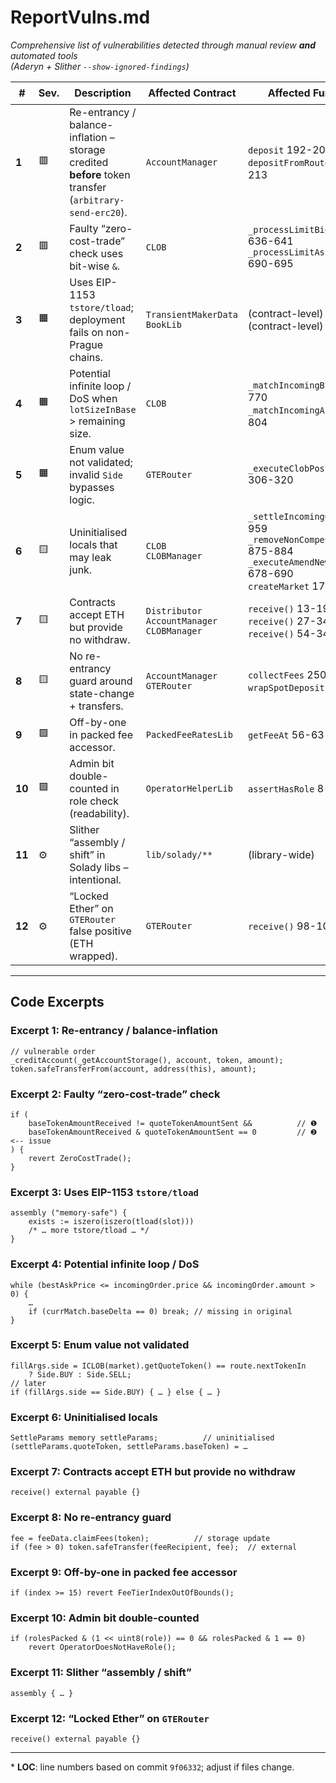 # ReportVulns.md  
_Comprehensive list of vulnerabilities detected through manual review **and** automated tools  
(Aderyn + Slither `--show-ignored-findings`)_

| # | Sev. | Description | Affected Contract | Affected Functions | 🛠 Recommended Fix |
|---|---|---|---|---|---|
| **1** | 🟥 | Re-entrancy / balance-inflation – storage credited **before** token transfer (`arbitrary-send-erc20`). | `AccountManager` | `deposit` 192-203<br>`depositFromRouter` 206-213 | Move `safeTransferFrom` **before** `_creditAccount`; add `nonReentrant`. |
| **2** | 🟥 | Faulty “zero-cost-trade” check uses bit-wise `&`. | `CLOB` | `_processLimitBidOrder` 636-641<br>`_processLimitAskOrder` 690-695 | Replace the faulty bitwise check with a logical OR: `(baseTokenAmountReceived == 0 || quoteTokenAmountSent == 0)`. |
| **3** | 🟧 | Uses EIP-1153 `tstore/tload`; deployment fails on non-Prague chains. | `TransientMakerData`<br>`BookLib` | (contract-level) 17-196<br>(contract-level) 113-152 | Gate by `chainid` or add storage fallback. |
| **4** | 🟧 | Potential infinite loop / DoS when `lotSizeInBase` > remaining size. | `CLOB` | `_matchIncomingBid` 742-770<br>`_matchIncomingAsk` 777-804 | Break if `lotSize > incoming.amount`. |
| **5** | 🟧 | Enum value not validated; invalid `Side` bypasses logic. | `GTERouter` | `_executeClobPostFillOrder` 306-320 | `require(side==BUY || side==SELL)`. |
| **6** | 🟨 | Uninitialised locals that may leak junk. | `CLOB`<br>`CLOBManager` | `_settleIncomingOrder` 949-959<br>`_removeNonCompetitiveOrder` 875-884<br>`_executeAmendNewOrder` 678-690<br>`createMarket` 177-185 | Initialise structs / vars explicitly. |
| **7** | 🟨 | Contracts accept ETH but provide no withdraw. | `Distributor`<br>`AccountManager`<br>`CLOBManager` | `receive()` 13-198<br>`receive()` 27-341<br>`receive()` 54-341 | Add owner-only `sweepETH(address)`. |
| **8** | 🟨 | No re-entrancy guard around state-change + transfers. | `AccountManager`<br>`GTERouter` | `collectFees` 250-266<br>`wrapSpotDeposit` 140-151 | Add `nonReentrant` or move transfers last. |
| **9** | 🟩 | Off-by-one in packed fee accessor. | `PackedFeeRatesLib` | `getFeeAt` 56-63 | Change guard to `index >= 16`. |
| **10** | 🟩 | Admin bit double-counted in role check (readability). | `OperatorHelperLib` | `assertHasRole` 8-22 | Split `hasRole` / `isAdmin`. |
| **11** | ⚙️ | Slither “assembly / shift” in Solady libs – intentional. | `lib/solady/**` | (library-wide) | Accept or swap libs. |
| **12** | ⚙️ | “Locked Ether” on `GTERouter` false positive (ETH wrapped). | `GTERouter` | `receive()` 98-102 | No action. |

---

## Code Excerpts

### Excerpt 1: Re-entrancy / balance-inflation
```solidity
// vulnerable order
_creditAccount(_getAccountStorage(), account, token, amount);
token.safeTransferFrom(account, address(this), amount);
```

### Excerpt 2: Faulty “zero-cost-trade” check
```solidity
if (
    baseTokenAmountReceived != quoteTokenAmountSent &&          // ❶
    baseTokenAmountReceived & quoteTokenAmountSent == 0         // ❷  <-- issue
) {
    revert ZeroCostTrade();
}
```

### Excerpt 3: Uses EIP-1153 `tstore/tload`
```solidity
assembly ("memory-safe") {
    exists := iszero(iszero(tload(slot)))
    /* … more tstore/tload … */
}
```

### Excerpt 4: Potential infinite loop / DoS
```solidity
while (bestAskPrice <= incomingOrder.price && incomingOrder.amount > 0) {
    …
    if (currMatch.baseDelta == 0) break; // missing in original
}
```

### Excerpt 5: Enum value not validated
```solidity
fillArgs.side = ICLOB(market).getQuoteToken() == route.nextTokenIn
    ? Side.BUY : Side.SELL;
// later
if (fillArgs.side == Side.BUY) { … } else { … }
```

### Excerpt 6: Uninitialised locals
```solidity
SettleParams memory settleParams;          // uninitialised
(settleParams.quoteToken, settleParams.baseToken) = …
```

### Excerpt 7: Contracts accept ETH but provide no withdraw
```solidity
receive() external payable {}
```

### Excerpt 8: No re-entrancy guard
```solidity
fee = feeData.claimFees(token);          // storage update
if (fee > 0) token.safeTransfer(feeRecipient, fee);  // external
```

### Excerpt 9: Off-by-one in packed fee accessor
```solidity
if (index >= 15) revert FeeTierIndexOutOfBounds();
```

### Excerpt 10: Admin bit double-counted
```solidity
if (rolesPacked & (1 << uint8(role)) == 0 && rolesPacked & 1 == 0)
    revert OperatorDoesNotHaveRole();
```

### Excerpt 11: Slither “assembly / shift”
```solidity
assembly { … }
```

### Excerpt 12: “Locked Ether” on `GTERouter`
```solidity
receive() external payable {}
```

---
\* **LOC**: line numbers based on commit `9f06332`; adjust if files change.